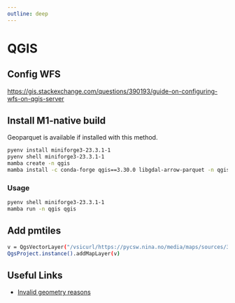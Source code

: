 ```yaml
---
outline: deep
---
```


# QGIS

## Config WFS

<https://gis.stackexchange.com/questions/390193/guide-on-configuring-wfs-on-qgis-server>

## Install M1-native build

Geoparquet is available if installed with this method.

```bash
pyenv install miniforge3-23.3.1-1
pyenv shell miniforge3-23.3.1-1
mamba create -n qgis
mamba install -c conda-forge qgis==3.30.0 libgdal-arrow-parquet -n qgis # need to pin qgis to prevent libqt5keychain error
```

### Usage

```bash
pyenv shell miniforge3-23.3.1-1
mamba run -n qgis qgis
```

## Add pmtiles

```bash
v = QgsVectorLayer("/vsicurl/https://pycsw.nina.no/media/maps/sources/30/02_Fritidsbebyggelse.pmtiles", "layer", "ogr")
QgsProject.instance().addMapLayer(v)
```

## Useful Links

- [Invalid geometry reasons](https://docs.qgis.org/testing/en/docs/user_manual/processing_algs/qgis/vectorgeometry.html#types-of-error-messages-and-their-meanings)
